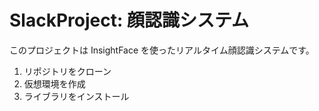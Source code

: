 # SlackProject: 顔認識システム

このプロジェクトは InsightFace を使ったリアルタイム顔認識システムです。

1. リポジトリをクローン
2. 仮想環境を作成
3. ライブラリをインストール

